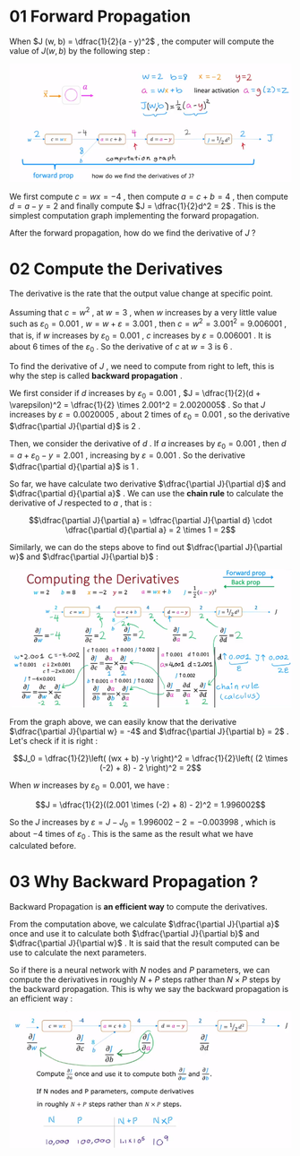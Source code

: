 # 01 Forward Propagation

When $J (w, b) = \dfrac{1}{2}(a - y)^2$ , the computer will compute the value of $J (w, b)$ by the following step : 

![](imgs/forward_compute_graph.png)

We first compute $c = wx = -4$ , then compute $a = c + b = 4$ , then compute $d = a - y = 2$ and finally compute $J = \dfrac{1}{2}d^2 = 2$ . This is the simplest computation graph implementing the forward propagation.

After the forward propagation, how do we find the derivative of $J$ ?

# 02 Compute the Derivatives

The derivative is the rate that the output value change at specific point.

Assuming that $c = w^2$ , at $w = 3$ , when $w$ increases by a very little value such as $\varepsilon_0 = 0.001$ , $w = w + \varepsilon = 3.001$ , then $c = w^2 = 3.001^2 = 9.006001$ , that is, if $w$ increases by $\varepsilon_0 = 0.001$ , $c$ increases by $\varepsilon = 0.006001$ . It is about $6$ times of the $\varepsilon_0$ . So the derivative of $c$ at $w = 3$ is $6$ .

To find the derivative of $J$ , we need to compute from right to left, this is why the step is called **backward propagation** .

We first consider if $d$ increases by $\varepsilon_0 = 0.001$ , $J = \dfrac{1}{2}(d + \varepsilon)^2 = \dfrac{1}{2} \times 2.001^2 = 2.0020005$ . So that $J$ increases by $\varepsilon = 0.0020005$ , about $2$ times of $\varepsilon_0 = 0.001$ , so the derivative $\dfrac{\partial J}{\partial d}$ is $2$ .

Then, we consider the derivative of $d$ . If $a$ increases by $\varepsilon_0 = 0.001$ , then $d = a + \varepsilon_0 - y = 2.001$ , increasing by $\varepsilon = 0.001$ . So the derivative $\dfrac{\partial d}{\partial a}$ is $1$ .

So far, we have calculate two derivative $\dfrac{\partial J}{\partial d}$ and $\dfrac{\partial d}{\partial a}$ . We can use the **chain rule** to calculate the derivative of $J$ respected to $a$ , that is : 

$$\dfrac{\partial J}{\partial a} = \dfrac{\partial J}{\partial d} \cdot \dfrac{\partial d}{\partial a} = 2 \times 1 = 2$$

Similarly, we can do the steps above to find out $\dfrac{\partial J}{\partial w}$ and $\dfrac{\partial J}{\partial b}$ : 

![](imgs/backward_compute_graph.png)

From the graph above, we can easily know that the derivative $\dfrac{\partial J}{\partial w} = -4$ and $\dfrac{\partial J}{\partial b} = 2$ . Let's check if it is right : 

$$J_0 = \dfrac{1}{2}\left( (wx + b) -y \right)^2 = \dfrac{1}{2}\left( (2 \times (-2) + 8) - 2 \right)^2 = 2$$

When $w$ increases by $\varepsilon_0 = 0.001$, we have : 

$$J = \dfrac{1}{2}((2.001 \times (-2) + 8) - 2)^2 = 1.996002$$

So the $J$ increases by $\varepsilon = J - J_0 = 1.996002 - 2 = -0.003998$ , which is about $-4$ times of $\varepsilon_0$ . This is the same as the result what we have calculated before.

# 03 Why Backward Propagation ?

Backward Propagation is **an efficient way** to compute the derivatives. 

From the computation above, we calculate $\dfrac{\partial J}{\partial a}$ once and use it to calculate both $\dfrac{\partial J}{\partial b}$ and $\dfrac{\partial J}{\partial w}$ . It is said that the result computed can be use to calculate the next parameters.

So if there is a neural network with $N$ nodes and $P$ parameters, we can compute the derivatives in roughly $N + P$ steps rather than $N \times P$ steps by the backward propagation. This is why we say the backward propagation is an efficient way : 

![](imgs/advantage_of_backprop.png)
